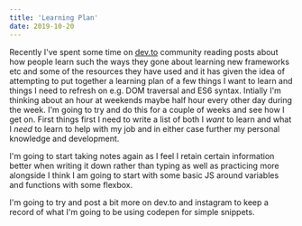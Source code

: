 ```yaml
---
title: 'Learning Plan'
date: 2019-10-20
---
```


Recently I've spent some time on [dev.to](https://dev.to) community reading posts about how people learn such the ways they gone about learning new frameworks etc and some of the resources they have used and it has given the idea of attempting to put together a learning plan of a few things I want to learn and things I need to refresh on e.g. DOM traversal and ES6 syntax. Intially I'm thinking about an hour at weekends maybe half hour every other day during the week. I'm going to try and do this for a couple of weeks and see how I get on. First things first I need to write a list of both I *want* to learn and what I *need* to learn to help with my job and in either case further my personal knowledge and development. 

I'm going to start taking notes again as I feel I retain certain information better when writing it down rather than typing as well as practicing more alongside I think I am going to start with some basic JS around variables and functions with some flexbox. 

I'm going to try and post a bit more on dev.to and instagram to keep a record of what I'm going to be using codepen for simple snippets. 
